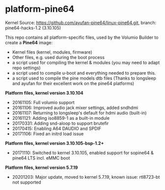 # platform-pine64

Kernel Source: https://github.com/ayufan-pine64/linux-pine64.git, branch: pine64-hacks-1.2 (3.10.105)

This repo contains all platform-specific files, used by the Volumio Builder to create a **Pine64** image:

- Kernel files (kernel, modules, firmware)
- Other files, e.g. used during the boot process
- a script used for compiling the kernel & modules (you may need to adapt repo settings)
- a script used to compile u-boot and everything needed to prepare this.
- a script used to compile the pine models dtb files
  (Thanks to longsleep and ayufan for their excellent work on the pine64 platforms)  

**Platform files, kernel version 3.10.104**
- 20161105: Full volumio support
- 20161106: Improved audio jack mixer settings, added sndhdmi
- 20161107: Returning to longsleep's default for hdmi audio (built-in)
- 20161121: Adding iso8859-1 as a built-in module
- 20170331: Adding snd-aloop to support brutefir
- 20170415: Enabling A64 DAUDIO and SPDIF  
- 20171106: Fixed an initrd load issue  

**Platform files, kernel version 3.10.105-bsp-1.2+**
- 20171110: Switched to kernel 3.10.105, enabled support for sopine64 & pine64 LTS incl. eMMC boot  

**Platform files, kernel version 5.7.19**
- 20201203: Major update, moved to kernel 5.7.19, known issue: rtl8723-bt not supported


